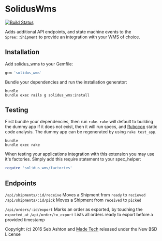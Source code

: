 SolidusWms
==========

[![Build Status](https://travis-ci.org/madetech/solidus_wms.svg?branch=master)](https://travis-ci.org/madetech/solidus_wms)

Adds additional API endpoints, and state machine events to the `Spree::Shipment` to provide an integration with your WMS of choice.

Installation
------------

Add solidus_wms to your Gemfile:

```ruby
gem 'solidus_wms'
```

Bundle your dependencies and run the installation generator:

```shell
bundle
bundle exec rails g solidus_wms:install
```

Testing
-------

First bundle your dependencies, then run `rake`. `rake` will default to building the dummy app if it does not exist, then it will run specs, and [Rubocop](https://github.com/bbatsov/rubocop) static code analysis. The dummy app can be regenerated by using `rake test_app`.

```shell
bundle
bundle exec rake
```

When testing your applications integration with this extension you may use it's factories.
Simply add this require statement to your spec_helper:

```ruby
require 'solidus_wms/factories'
```

Endpoints
---------

`/api/shipments/:id/receive` Moves a Shipment from `ready` to `recieved`
`/api/shipments/:id/pick` Moves a Shipment from `received` to `picked`

`/api/orders/:id/export` Marks an order as exported, by touching the `exported_at`
`/api/order/to_export` Lists all orders ready to export before a provided timestamp



Copyright (c) 2016 Seb Ashton and [Made Tech](https://www.madetech.com) released under the New BSD License

